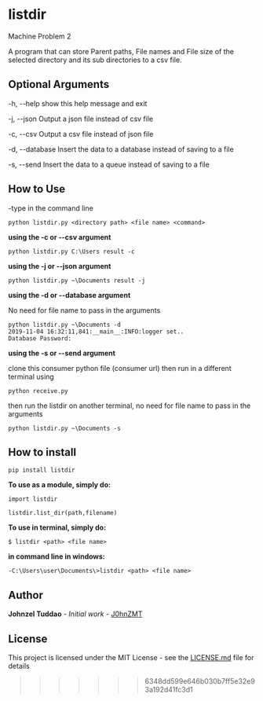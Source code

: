 # listdir
Machine Problem 2

A program that can store Parent paths, File names and File size of the selected directory and its sub directories to a csv file.

## Optional Arguments

 -h, --help     show this help message and exit

-j, --json     Output a json file instead of csv file

-c, --csv      Output a csv file instead of json file

-d, --database      Insert the data to a database instead of saving to a file

-s, --send      Insert the data to a queue instead of saving to a file
## How to Use
-type in the command line 
```
python listdir.py <directory path> <file name> <command>
```
**using the -c or --csv argument**

```
python listdir.py C:\Users result -c
```
**using the -j or --json argument**

```
python listdir.py ~\Documents result -j
```
**using the -d or --database argument**

No need for file name to pass in the arguments
```
python listdir.py ~\Documents -d
2019-11-04 16:32:11,841:__main__:INFO:logger set..
Database Password:
```
**using the -s or --send argument**

clone this consumer python file (consumer url)
then run in a different terminal using
```
python receive.py
```
then run the listdir on another terminal, no need for file name to pass in the arguments
```
python listdir.py ~\Documents -s
```



## How to install
```
pip install listdir
```
**To use as a module, simply do:**
```
import listdir

listdir.list_dir(path,filename)
```
**To use in terminal, simply do:**
```
$ listdir <path> <file name>
```
**in command line in windows:**
```
-C:\Users\user\Documents\>listdir <path> <file name>
```

## Author
**Johnzel Tuddao** - *Initial work* - [J0hnZMT](https://github.com/J0hnZMT)

## License
This project is licensed under the MIT License - see the [LICENSE.md](LICENSE.md) file for details

>>>>>>> 6348dd599e646b030b7ff5e32e93a192d41fc3d1

